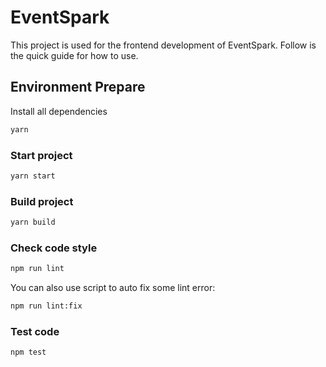 # EventSpark

This project is used for the frontend development of EventSpark. Follow is the quick guide for how to use.

## Environment Prepare

Install all dependencies

```bash
yarn
```

### Start project

```bash
yarn start
```

### Build project

```bash
yarn build
```

### Check code style

```bash
npm run lint
```

You can also use script to auto fix some lint error:

```bash
npm run lint:fix
```

### Test code

```bash
npm test
```
